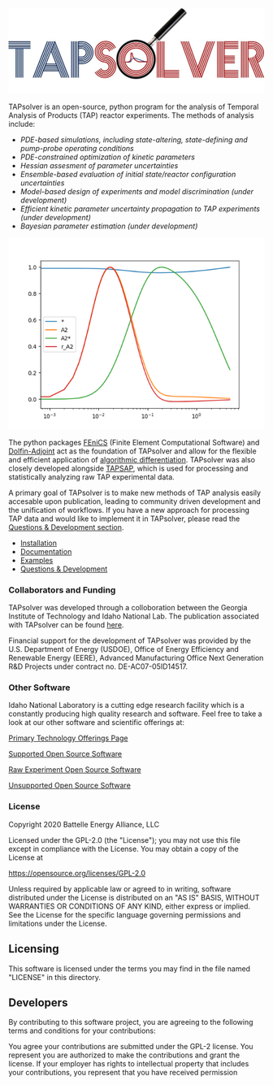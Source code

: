 
<p align="center">
  <img src="https://github.com/medford-group/TAPsolver/blob/experimentalFluidity_condensed/docs/figures/tapsolver_logo.jpg">
</p>

TAPsolver is an open-source, python program for the analysis of Temporal Analysis of Products (TAP) reactor experiments. The methods of analysis include:

* *PDE-based simulations, including state-altering, state-defining and pump-probe operating conditions*
* *PDE-constrained optimization of kinetic parameters*
* *Hessian assesment of parameter uncertainties*
* *Ensemble-based evaluation of initial state/reactor configuration uncertainties*
* *Model-based design of experiments and model discrimination (under development)*
* *Efficient kinetic parameter uncertainty propagation to TAP experiments (under development)*
* *Bayesian parameter estimation (under development)*

<p align="center">
  <img src="https://github.com/medford-group/TAPsolver/blob/experimentalFluidity_condensed/docs/figures/tapsolver_concept.gif">
</p>

The python packages [FEniCS](https://fenicsproject.org/)  (Finite Element Computational Software) and [Dolfin-Adjoint](http://www.dolfin-adjoint.org/en/latest/) act as the foundation of TAPsolver and allow for the flexible and efficient application of [algorithmic differentiation](https://towardsdatascience.com/automatic-differentiation-explained-b4ba8e60c2ad). TAPsolver was also closely developed alongside [TAPSAP](https://github.com/IdahoLabResearch/tapsap), which is used for processing and statistically analyzing raw TAP experimental data. 


A primary goal of TAPsolver is to make new methods of TAP analysis easily accesable upon publication, leading to community driven development and the unification of workflows. If you have a new approach for processing TAP data and would like to implement it in TAPsolver, please read the [Questions & Development section](https://github.com/medford-group/TAPsolver/tree/master/docs/resources/questionsDiscussion).

* [Installation](https://github.com/medford-group/TAPsolver/tree/experimentalFluidity_condensed/docs/resources/installation)
* [Documentation](https://github.com/medford-group/TAPsolver/tree/master/docs/resources/Documentation)
* [Examples](https://github.com/medford-group/TAPsolver/tree/master/docs/resources/examples)
* [Questions & Development](https://github.com/medford-group/TAPsolver/tree/master/docs/resources/questionsDiscussion)

### Collaborators and Funding

TAPsolver was developed through a colloboration between the Georgia Institute of Technology and Idaho National Lab. The publication associated with TAPsolver can be found [here](https://arxiv.org/abs/2008.13584). 

Financial support for the development of TAPsolver was provided by the U.S. Department of Energy (USDOE), Office of Energy Efficiency and Renewable Energy (EERE), Advanced Manufacturing Office Next Generation R\&D Projects under contract no. DE-AC07-05ID14517.

### Other Software
Idaho National Laboratory is a cutting edge research facility which is a constantly producing high quality research and software. Feel free to take a look at our other software and scientific offerings at:

[Primary Technology Offerings Page](https://www.inl.gov/inl-initiatives/technology-deployment)

[Supported Open Source Software](https://github.com/idaholab)

[Raw Experiment Open Source Software](https://github.com/IdahoLabResearch)

[Unsupported Open Source Software](https://github.com/IdahoLabCuttingBoard)

### License

Copyright 2020 Battelle Energy Alliance, LLC

Licensed under the GPL-2.0 (the "License");
you may not use this file except in compliance with the License.
You may obtain a copy of the License at

  https://opensource.org/licenses/GPL-2.0

Unless required by applicable law or agreed to in writing, software
distributed under the License is distributed on an "AS IS" BASIS,
WITHOUT WARRANTIES OR CONDITIONS OF ANY KIND, either express or implied.
See the License for the specific language governing permissions and
limitations under the License.


Licensing
-----
This software is licensed under the terms you may find in the file named "LICENSE" in this directory.


Developers
-----
By contributing to this software project, you are agreeing to the following terms and conditions for your contributions:

You agree your contributions are submitted under the GPL-2 license. You represent you are authorized to make the contributions and grant the license. If your employer has rights to intellectual property that includes your contributions, you represent that you have received permission
